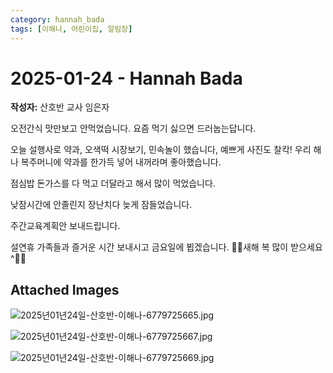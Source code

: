 ```yaml
---
category: hannah_bada
tags: [이해나, 어린이집, 알림장]
---
```


# 2025-01-24 - Hannah Bada

**작성자:** 산호반 교사 임은자  

오전간식 맛만보고 안먹었습니다. 요즘 먹기 싫으면 드러눕는답니다.

오늘 설행사로 약과, 오색떡 시장보기, 민속놀이 했습니다, 예쁘게 사진도 찰칵!   우리 해나 복주머니에 약과를 한가득 넣어 내꺼라며 좋아했습니다.

점심밥 돈가스를 다 먹고 더달라고 해서 많이 먹었습니다. 

낮잠시간에 안졸린지 장난치다 늦게 잠들었습니다.

주간교육계획안 보내드립니다.

설연휴 가족들과 즐거운 시간 보내시고 금요일에 뵙겠습니다.
🙇‍♀️새해 복 많이 받으세요^🙇‍♀️

## Attached Images
![2025년01년24일-산호반-이해나-6779725665.jpg](d:\Users\hannah\Downloads\kids\photo\2025년01년24일-산호반-이해나-6779725665.jpg)

![2025년01년24일-산호반-이해나-6779725667.jpg](d:\Users\hannah\Downloads\kids\photo\2025년01년24일-산호반-이해나-6779725667.jpg)

![2025년01년24일-산호반-이해나-6779725669.jpg](d:\Users\hannah\Downloads\kids\photo\2025년01년24일-산호반-이해나-6779725669.jpg)

